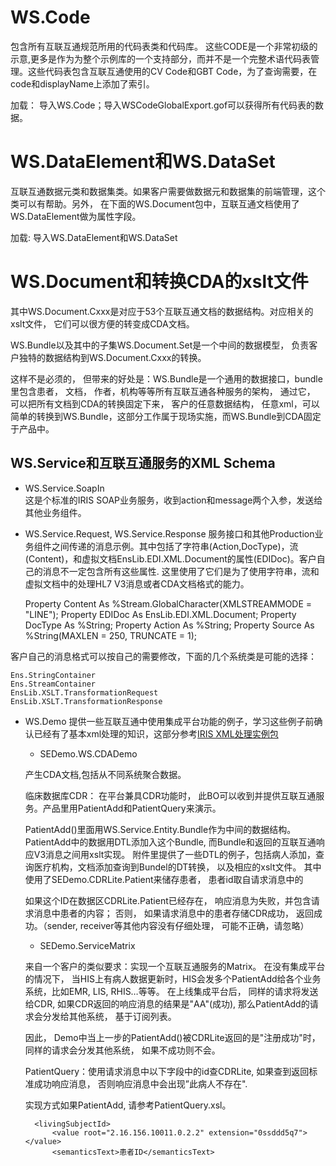 # WS.Code

包含所有互联互通规范所用的代码表类和代码库。 这些CODE是一个非常初级的示意,更多是作为为整个示例库的一个支持部分，而并不是一个完整术语代码表管理。这些代码表包含互联互通使用的CV Code和GBT Code，为了查询需要，在code和displayName上添加了索引。

加载： 导入WS.Code；导入WSCodeGlobalExport.gof可以获得所有代码表的数据。

# WS.DataElement和WS.DataSet

互联互通数据元类和数据集类。如果客户需要做数据元和数据集的前端管理，这个类可以有帮助。另外， 在下面的WS.Document包中，互联互通文档使用了WS.DataElement做为属性字段。

加载: 导入WS.DataElement和WS.DataSet 

# WS.Document和转换CDA的xslt文件

其中WS.Document.Cxxx是对应于53个互联互通文档的数据结构。对应相关的xslt文件， 它们可以很方便的转变成CDA文档。 

WS.Bundle以及其中的子集WS.Document.Set是一个中间的数据模型， 负责客户独特的数据结构到WS.Document.Cxxx的转换。

这样不是必须的， 但带来的好处是：WS.Bundle是一个通用的数据接口，bundle里包含患者， 文档， 作者，机构等等所有互联互通各种服务的架构， 通过它， 可以把所有文档到CDA的转换固定下来， 客户的任意数据结构， 任意xml，可以简单的转换到WS.Bundle，这部分工作属于现场实施，而WS.Bundle到CDA固定于产品中。 

## WS.Service和互联互通服务的XML Schema

- WS.Service.SoapIn\
这是个标准的IRIS SOAP业务服务，收到action和message两个入参，发送给其他业务组件。

- WS.Service.Request, WS.Service.Response
  服务接口和其他Production业务组件之间传递的消息示例。其中包括了字符串(Action,DocType)，流(Content)，和虚拟文档EnsLib.EDI.XML.Document的属性(EDIDoc)。客户自己的消息不一定包含所有这些属性. 这里使用了它们是为了使用字符串，流和虚拟文档中的处理HL7 V3消息或者CDA文档格式的能力。

    Property Content As %Stream.GlobalCharacter(XMLSTREAMMODE = "LINE");
    Property EDIDoc As EnsLib.EDI.XML.Document;
    Property DocType As %String;
    Property Action As %String;
    Property Source As %String(MAXLEN = 250, TRUNCATE = 1);

客户自己的消息格式可以按自己的需要修改，下面的几个系统类是可能的选择：

    Ens.StringContainer
    Ens.StreamContainer
    EnsLib.XSLT.TransformationRequest
    EnsLib.XSLT.TransformationResponse

- WS.Demo
  提供一些互联互通中使用集成平台功能的例子，学习这些例子前确认已经有了基本xml处理的知识，这部分参考[IRIS XML处理实例包](SEDemoXML.md)
    - SEDemo.WS.CDADemo

    产生CDA文档,包括从不同系统聚合数据。 

    临床数据库CDR： 在平台兼具CDR功能时， 此BO可以收到并提供互联互通服务。产品里用PatientAdd和PatientQuery来演示。 

	PatientAdd()里面用WS.Service.Entity.Bundle作为中间的数据结构。PatientAdd中的数据用DTL添加入这个Bundle, 而Bundle和返回的互联互通响应V3消息之间用xslt实现。 
    附件里提供了一些DTL的例子，包括病人添加，查询医疗机构，文档添加查询到Bundel的DT转换， 以及相应的xslt文件。
    其中使用了SEDemo.CDRLite.Patient来储存患者， 患者id取自请求消息中的
	<!--本地系统的患者ID -->
    <id root="2.16.156.10011.0.2.2" extension="0s0sdsdsssddd5q7"/>

    如果这个ID在数据区CDRLite.Patient已经存在， 响应消息为失败，并包含请求消息中患者的内容； 否则， 如果请求消息中的患者存储CDR成功， 返回成功。（sender, receiver等其他内容没有仔细处理， 可能不正确，请忽略）

    - SEDemo.ServiceMatrix

    来自一个客户的类似要求：实现一个互联互通服务的Matrix。 在没有集成平台的情况下， 当HIS上有病人数据更新时，HIS会发多个PatientAdd给各个业务系统，比如EMR, LIS, RHIS…等等。 在上线集成平台后， 同样的请求将发送给CDR, 如果CDR返回的响应消息的结果是"AA"(成功), 那么PatientAdd的请求会分发给其他系统， 基于订阅列表。 


    因此， Demo中当上一步的PatientAdd()被CDRLite返回的是"注册成功"时， 同样的请求会分发其他系统， 如果不成功则不会。

    PatientQuery：使用请求消息中以下字段中的id查CDRLite, 如果查到返回标准成功响应消息， 否则响应消息中会出现”此病人不存在". 

    实现方式如果PatientAdd, 请参考PatientQuery.xsl。

        <livingSubjectId>
            <value root="2.16.156.10011.0.2.2" extension="0ssddd5q7"></value>
            <semanticsText>患者ID</semanticsText>
    </livingSubjectId>
        



